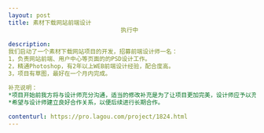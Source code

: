 ```yaml
---                
layout: post       
title: 素材下载网站前端设计
                                执行中
           
description: 
我们启动了一个素材下载网站项目的开发，招募前端设计师一名：
1，负责网站前端、用户中心等页面的的PSD设计工作。
2，精通Photoshop，有2年以上WEB前端设计经验，配合度高。
3，项目有草图，最好在一个月内完成。

补充说明：
*项目开始前我方将与设计师充分沟通，适当的修改补充是为了让项目更加完美，设计师应予以充分理解。
*希望与设计师建立良好合作关系，以便后续进行长期合作。
     
contenturl: https://pro.lagou.com/project/1824.html      
---                 
```

